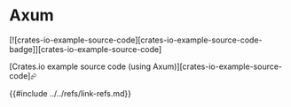 # Axum

[![crates-io-example-source-code][crates-io-example-source-code-badge]][crates-io-example-source-code]

[Crates.io example source code (using Axum)][crates-io-example-source-code]⮳

{{#include ../../refs/link-refs.md}}
